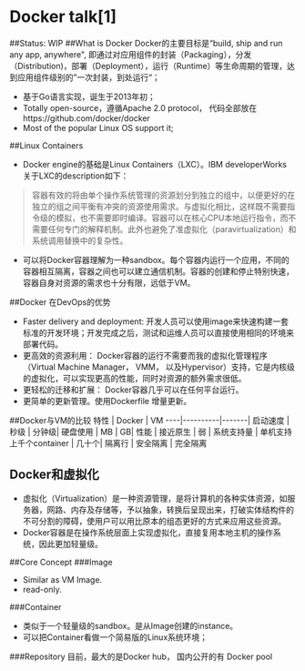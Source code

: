 # Docker talk[1]
##Status: WIP
##What is Docker
Docker的主要目标是“build, ship and run any app, anywhere", 即通过对应用组件的封装（Packaging），分发（Distribution)，部署（Deployment），运行（Runtime）等生命周期的管理，达到应用组件级别的”一次封装，到处运行“；  

* 基于Go语言实现，诞生于2013年初；
* Totally open-source，遵循Apache 2.0 protocol， 代码全部放在https://github.com/docker/docker
* Most of the popular Linux OS support it;

##Linux Containers
* Docker engine的基础是Linux Containers（LXC）。IBM developerWorks 关于LXC的description如下：  

>容器有效的将由单个操作系统管理的资源划分到独立的组中，以便更好的在独立的组之间平衡有冲突的资源使用需求。与虚拟化相比，这样既不需要指令级的模拟，也不需要即时编译。容器可以在核心CPU本地运行指令，而不需要任何专门的解释机制。此外也避免了准虚拟化（paravirtualization）和系统调用替换中的复杂性。      
>

* 可以将Docker容器理解为一种sandbox。每个容器内运行一个应用，不同的容器相互隔离，容器之间也可以建立通信机制。容器的创建和停止特别快速，容器自身对资源的需求也十分有限，远低于VM。

##Docker 在DevOps的优势
* Faster delivery and deployment: 开发人员可以使用image来快速构建一套标准的开发环境；开发完成之后，测试和运维人员可以直接使用相同的环境来部署代码。
* 更高效的资源利用： Docker容器的运行不需要而我的虚拟化管理程序（Virtual Machine Manager， VMM， 以及Hypervisor）支持，它是内核级的虚拟化，可以实现更高的性能，同时对资源的额外需求很低。
* 更轻松的迁移和扩展： Docker容器几乎可以在任何平台运行。
* 更简单的更新管理。使用Dockerfile 增量更新。

##Docker与VM的比较
特性 | Docker  | VM
----|----------|-------|
启动速度 | 秒级 | 分钟级|
硬盘使用 | MB | GB|
性能 | 接近原生 | 弱 |
系统支持量 | 单机支持上千个container | 几十个|
隔离行 | 安全隔离 | 完全隔离

## Docker和虚拟化
* 虚拟化（Virtualization）是一种资源管理，是将计算机的各种实体资源，如服务器，网路、内存及存储等，予以抽象，转换后呈现出来，打破实体结构件的不可分割的障碍，使用户可以用比原本的组态更好的方式来应用这些资源。
* Docker容器是在操作系统层面上实现虚拟化，直接复用本地主机的操作系统，因此更加轻量级。

##Core Concept
###Image
* Similar as VM Image.
* read-only.

###Container
* 类似于一个轻量级的sandbox。是从Image创建的instance。
* 可以把Container看做一个简易版的Linux系统环境；

###Repository
目前，最大的是Docker hub， 国内公开的有 Docker pool





